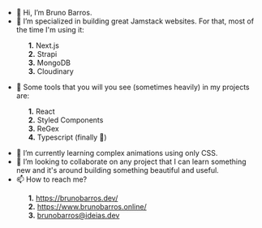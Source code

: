 - 👋 Hi, I’m Bruno Barros.
- 👀 I’m specialized in building great Jamstack websites. For that, most of the time I'm using it:

&nbsp;&nbsp;&nbsp;&nbsp;&nbsp;&nbsp;&nbsp;&nbsp;&nbsp;&nbsp;&nbsp;&nbsp;**1.** Next.js \
&nbsp;&nbsp;&nbsp;&nbsp;&nbsp;&nbsp;&nbsp;&nbsp;&nbsp;&nbsp;&nbsp;&nbsp;**2.** Strapi \
&nbsp;&nbsp;&nbsp;&nbsp;&nbsp;&nbsp;&nbsp;&nbsp;&nbsp;&nbsp;&nbsp;&nbsp;**3.** MongoDB \
&nbsp;&nbsp;&nbsp;&nbsp;&nbsp;&nbsp;&nbsp;&nbsp;&nbsp;&nbsp;&nbsp;&nbsp;**3.** Cloudinary 

- 🧱 Some tools that you will you see (sometimes heavily) in my projects are:

&nbsp;&nbsp;&nbsp;&nbsp;&nbsp;&nbsp;&nbsp;&nbsp;&nbsp;&nbsp;&nbsp;&nbsp;**1.** React \
&nbsp;&nbsp;&nbsp;&nbsp;&nbsp;&nbsp;&nbsp;&nbsp;&nbsp;&nbsp;&nbsp;&nbsp;**2.** Styled Components \
&nbsp;&nbsp;&nbsp;&nbsp;&nbsp;&nbsp;&nbsp;&nbsp;&nbsp;&nbsp;&nbsp;&nbsp;**3.** ReGex \
&nbsp;&nbsp;&nbsp;&nbsp;&nbsp;&nbsp;&nbsp;&nbsp;&nbsp;&nbsp;&nbsp;&nbsp;**4.** Typescript (finally 🙌) 

- 🌱 I’m currently learning complex animations using only CSS.
- 💞️ I’m looking to collaborate on any project that I can learn something new and it's around building something beautiful and useful.
- 📫 How to reach me? 

&nbsp;&nbsp;&nbsp;&nbsp;&nbsp;&nbsp;&nbsp;&nbsp;&nbsp;&nbsp;&nbsp;&nbsp;**1.** https://brunobarros.dev/ \
&nbsp;&nbsp;&nbsp;&nbsp;&nbsp;&nbsp;&nbsp;&nbsp;&nbsp;&nbsp;&nbsp;&nbsp;**2.** https://www.brunobarros.online/ \
&nbsp;&nbsp;&nbsp;&nbsp;&nbsp;&nbsp;&nbsp;&nbsp;&nbsp;&nbsp;&nbsp;&nbsp;**3.** brunobarros@ideias.dev 

<!---
bobarros/bobarros is a ✨ special ✨ repository because its `README.md` (this file) appears on your GitHub profile.
You can click the Preview link to take a look at your changes.
--->

